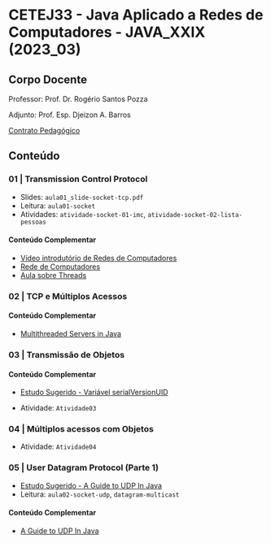 # CETEJ33 - Java Aplicado a Redes de Computadores - JAVA_XXIX (2023_03)

## Corpo Docente
Professor: Prof. Dr. Rogério Santos Pozza

Adjunto: Prof. Esp. Djeizon A. Barros

[Contrato Pedagógico](https://github.com/MarleneMoraes/utfpr-java/blob/main/redes/REDES_Contrato_Pedagogico.pdf)

## Conteúdo
### 01 | Transmission Control Protocol

- Slides: `aula01_slide-socket-tcp.pdf`
- Leitura: `aula01-socket`
- Atividades: `atividade-socket-01-imc`, `atividade-socket-02-lista-pessoas`

#### Conteúdo Complementar
- [Vídeo introdutório de Redes de Computadores](https://www.youtube.com/watch?v=oz8gvGIUKFw)
- [Rede de Computadores](https://www.youtube.com/watch?v=v8vxTtT2S_0&list=PLxI8Can9yAHc-_dZ6nsfoon08i2-4OvEk)
- [Aula sobre Threads](https://www.youtube.com/watch?v=Tbwu55Iov5s&t=1252s)

### 02 | TCP e Múltiplos Acessos

#### Conteúdo Complementar
- [Multithreaded Servers in Java](https://www.geeksforgeeks.org/multithreaded-servers-in-java/)

### 03 | Transmissão de Objetos
#### Conteúdo Complementar
- [Estudo Sugerido - Variável serialVersionUID](https://blog.algaworks.com/serialversionuid/)

- Atividade: `Atividade03` 

### 04 | Múltiplos acessos com Objetos
- Atividade: `Atividade04` 

### 05 | User Datagram Protocol (Parte 1)
- [Estudo Sugerido - A Guide to UDP In Java](https://www.baeldung.com/udp-in-java)
- Leitura: `aula02-socket-udp`, `datagram-multicast`

#### Conteúdo Complementar
- [A Guide to UDP In Java](https://www.baeldung.com/udp-in-java)
